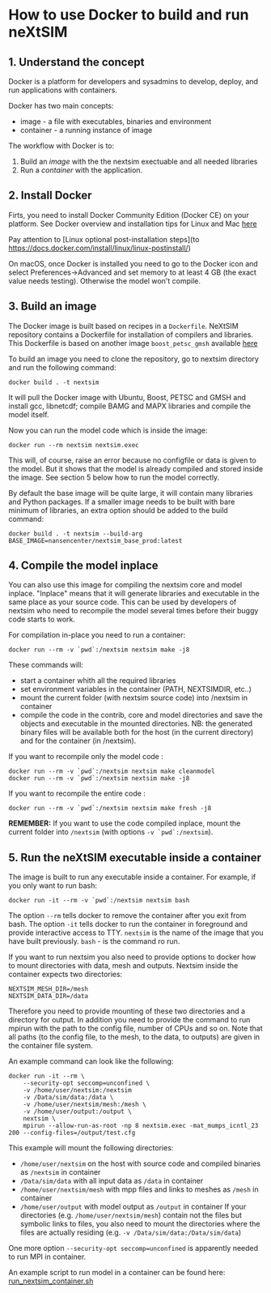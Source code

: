 # How to use Docker to build and run neXtSIM

## 1. Understand the concept

Docker is a platform for developers and sysadmins to develop, deploy, and run applications with containers.

Docker has two main concepts:
* image - a file with executables, binaries and environment
* container - a running instance of image

The workflow with Docker is to:
1. Build an *image* with the the nextsim exectuable and all needed libraries
2. Run a *container* with the application.

## 2. Install Docker

Firts, you need to install Docker Community Edition (Docker CE) on your platform.
See Docker overview and installation tips for Linux and Mac [here](https://docs.docker.com/install/)

Pay attention to [Linux optional post-installation steps](to https://docs.docker.com/install/linux/linux-postinstall/)

On macOS, once Docker is installed you need to go to the Docker icon and select
Preferences->Advanced and set memory to at least 4 GB (the exact value needs testing).
Otherwise the model won't compile.

## 3. Build an image

The Docker image is built based on recipes in a `Dockerfile`. NeXtSIM repository contains a
Dockerfile for installation of compilers and libraries. This Dockerfile is based on another image
`boost_petsc_gmsh` available [here](https://github.com/nansencenter/docker-boost-petsc-gmsh)

To build an image you need to clone the repository, go to nextsim directory and run the following
command:
```
docker build . -t nextsim
```
It will pull the Docker image with Ubuntu, Boost, PETSC and GMSH and install gcc, libnetcdf;
compile BAMG and MAPX libraries and compile the model itself.

Now you can run the model code which is inside the image:
```
docker run --rm nextsim nextsim.exec
```
This will, of course, raise an error because no configfile or data is given to the model. But it
shows that the model is already compiled and stored inside the image. See section 5 below how to
run the model correctly.

By default the base image will be quite large, it will contain many libraries and Python packages.
If a smaller image needs to be built with bare minimum of libraries, an extra option should be
added to the build command:
```
docker build . -t nextsim --build-arg BASE_IMAGE=nansencenter/nextsim_base_prod:latest
```

## 4. Compile the model inplace

You can also use this image for compiling the nextsim core and model inplace.
"Inplace" means that it will generate libraries and executable in the same place as your source
code. This can be used by developers of nextsim who need to recompile the model several times
before their buggy code starts to work.

For compilation in-place you need to run a container:
```
docker run --rm -v `pwd`:/nextsim nextsim make -j8
```

These commands will:
* start a container whith all the required libraries
* set environment variables in the container (PATH, NEXTSIMDIR, etc..)
* mount the current folder (with nextsim source code) into /nextsim in container
* compile the code in the contrib, core and model directories and save the objects and executable in the
mounted directories. NB: the generated binary files will be available both for the host
(in the current directory) and for the container (in /nextsim).

If you want to recompile only the model code :
```
docker run --rm -v `pwd`:/nextsim nextsim make cleanmodel
docker run --rm -v `pwd`:/nextsim nextsim make -j8
```

If you want to recompile the entire code :
```
docker run --rm -v `pwd`:/nextsim nextsim make fresh -j8
```


**REMEMBER:** If you want to use the code compiled inplace, mount the current folder into `/nextsim`
(with options ```-v `pwd`:/nextsim```).

## 5. Run the neXtSIM executable inside a container

The image is built to run any executable inside a container. For example, if you only want to run
bash:
```
docker run -it --rm -v `pwd`:/nextsim nextsim bash
```
The option `--rm` tells docker to remove the container after you exit from bash.
The option `-it` tells docker to run the container in foreground and provide interactive access to TTY.
`nextsim` is the name of the image that you have built previously. `bash` - is the command ro run.

If you want to run nextsim you also need to provide options to docker how to mount directories with
data, mesh and outputs. Nextsim inside the container expects two directories:
```
NEXTSIM_MESH_DIR=/mesh
NEXTSIM_DATA_DIR=/data

```
Therefore you need to provide mounting of these two directories and a directory for output.
In addition you need to provide the command to run mpirun with the path to the config file, number
of CPUs and so on. Note that all paths (to the config file, to the mesh, to the data, to outputs)
are given in the container file system.

An example command can look like the following:
```
docker run -it --rm \
    --security-opt seccomp=unconfined \
    -v /home/user/nextsim:/nextsim
    -v /Data/sim/data:/data \
    -v /home/user/nextsim/mesh:/mesh \
    -v /home/user/output:/output \
    nextsim \
    mpirun --allow-run-as-root -np 8 nextsim.exec -mat_mumps_icntl_23 200 --config-files=/output/test.cfg
```
This example will mount the following directories:
* `/home/user/nextsim` on the host with source code and compiled binaries as `/nextsim` in container
* `/Data/sim/data` with all input data as `/data` in container
* `/home/user/nextsim/mesh` with mpp files and links to meshes as `/mesh` in container
* `/home/user/output` with model output as `/output` in container
If your directories (e.g. `/home/user/nextsim/mesh`) contain not the files but symbolic links to files,
you also need to mount the directories where the files are actually residing
(e.g. `-v /Data/sim/data:/Data/sim/data`)

One more option `--security-opt seccomp=unconfined` is apparently needed to run MPI in container.

An example script to run model in a container can be found here:
[run_nextsim_container.sh](https://github.com/nansencenter/nextsim-env/blob/master/machines/maud_antonk/run_nextsim_container.sh)


